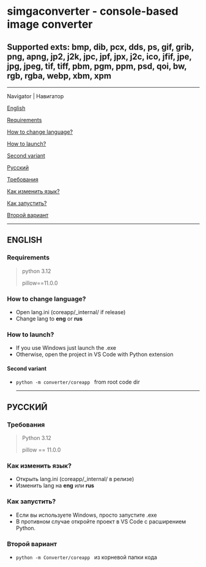 # simgaconverter - console-based image converter
## Supported exts: bmp, dib, pcx, dds, ps, gif, grib, png, apng, jp2, j2k, jpc, jpf, jpx, j2c, ico, jfif, jpe, jpg, jpeg, tif, tiff, pbm, pgm, ppm, psd, qoi, bw, rgb, rgba, webp, xbm, xpm
___
Navigator | Навигатор

[English](https://github.com/chepyrka2/simgaconverter/tree/main/README.md#english)

  [Requirements](https://github.com/chepyrka2/simgaconverter/tree/main/README.md#requirements)
  
  [How to change language?](https://github.com/chepyrka2/simgaconverter/tree/main/README.md#how-to-change-language)
  
  [How to launch?](https://github.com/chepyrka2/simgaconverter/tree/main/README.md#how-to-launch)
  
  [Second variant](https://github.com/chepyrka2/simgaconverter/tree/main/README.md#second-variant)

[Русский](https://github.com/chepyrka2/simgaconverter/tree/main/README.md#русский)

  [Требования](https://github.com/chepyrka2/simgaconverter/tree/main/README.md#требования)

  [Как изменить язык?](https://github.com/chepyrka2/simgaconverter/tree/main/README.md#как-изменить-язык)

  [Как запустить?](https://github.com/chepyrka2/simgaconverter/tree/main/README.md#как-запустить)

  [Второй вариант](https://github.com/chepyrka2/simgaconverter/tree/main/README.md#второй-вариант)
___
  
## ENGLISH
### Requirements
> python 3.12
> 
> pillow==11.0.0
### How to change language?
- Open lang.ini (coreapp/_internal/ if release)
- Change lang to **eng** or **rus**
### How to launch?
- If you use Windows just launch the .exe
- Otherwise, open the project in VS Code with Python extension
#### Second variant
- ```python -m converter/coreapp ``` from root code dir 
  ____
## РУССКИЙ
### Требования
> Python 3.12
> 
> pillow == 11.0.0
### Как изменить язык?
- Открыть lang.ini (coreapp/_internal/ в релизе)
- Изменить lang на **eng** или **rus**
### Как запустить?
- Если вы используете Windows, просто запустите .exe
- В противном случае откройте проект в VS Code с расширением Python.
### Второй вариант
- ```python -m Converter/coreapp ``` из корневой папки кода
